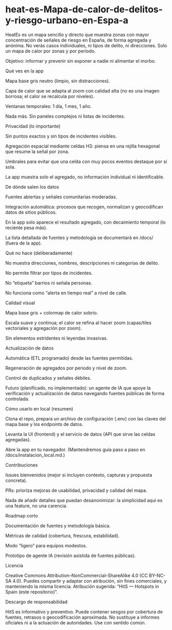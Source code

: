 # heat-es-Mapa-de-calor-de-delitos-y-riesgo-urbano-en-Espa-a
HeatEs es un mapa sencillo y directo que muestra zonas con mayor concentración de señales de riesgo en España, de forma agregada y anónima.
No verás casos individuales, ni tipos de delito, ni direcciones. Solo un mapa de calor por zonas y por periodo.

Objetivo: informar y prevenir sin exponer a nadie ni alimentar el morbo.

Qué ves en la app

Mapa base gris neutro (limpio, sin distracciones).

Capa de calor que se adapta al zoom con calidad alta (no es una imagen borrosa; el calor se recalcula por niveles).

Ventanas temporales: 1 día, 1 mes, 1 año.

Nada más. Sin paneles complejos ni listas de incidentes.

Privacidad (lo importante)

Sin puntos exactos y sin tipos de incidentes visibles.

Agregación espacial mediante celdas H3: piensa en una rejilla hexagonal que resume la señal por zona.

Umbrales para evitar que una celda con muy pocos eventos destaque por sí sola.

La app muestra solo el agregado, no información individual ni identificable.

De dónde salen los datos

Fuentes abiertas y señales comunitarias moderadas.

Integración automática: procesos que recogen, normalizan y geocodifican datos de sitios públicos.

En la app solo aparece el resultado agregado, con decaimiento temporal (lo reciente pesa más).

La lista detallada de fuentes y metodología se documentará en /docs/ (fuera de la app).

Qué no hace (deliberadamente)

No muestra direcciones, nombres, descripciones ni categorías de delito.

No permite filtrar por tipos de incidentes.

No “etiqueta” barrios ni señala personas.

No funciona como “alerta en tiempo real” a nivel de calle.

Calidad visual

Mapa base gris + colormap de calor sobrio.

Escala suave y continua; el calor se refina al hacer zoom (capas/tiles vectoriales y agregación por zoom).

Sin elementos estridentes ni leyendas invasivas.

Actualización de datos

Automática (ETL programado) desde las fuentes permitidas.

Regeneración de agregados por periodo y nivel de zoom.

Control de duplicados y señales débiles.

Futuro (planificado, no implementado): un agente de IA que apoye la verificación y actualización de datos navegando fuentes públicas de forma controlada.

Cómo usarlo en local (resumen)

Clona el repo, prepara un archivo de configuración (.env) con las claves del mapa base y los endpoints de datos.

Levanta la UI (frontend) y el servicio de datos (API que sirve las celdas agregadas).

Abre la app en tu navegador.
(Mantendremos guía paso a paso en /docs/instalacion_local.md.)

Contribuciones

Issues bienvenidos (mejor si incluyen contexto, capturas y propuesta concreta).

PRs: prioriza mejoras de usabilidad, privacidad y calidad del mapa.

Nada de añadir detalles que puedan desanonimizar: la simplicidad aquí es una feature, no una carencia.

Roadmap corto

Documentación de fuentes y metodología básica.

Métricas de calidad (cobertura, frescura, estabilidad).

Modo “ligero” para equipos modestos.

Prototipo de agente IA (revisión asistida de fuentes públicas).

Licencia

Creative Commons Attribution–NonCommercial–ShareAlike 4.0 (CC BY-NC-SA 4.0).
Puedes compartir y adaptar con atribución, sin fines comerciales, y manteniendo la misma licencia.
Atribución sugerida: “HitS — Hotspots in Spain (este repositorio)”.

Descargo de responsabilidad

HitS es informativo y preventivo. Puede contener sesgos por cobertura de fuentes, retrasos o geocodificación aproximada. No sustituye a informes oficiales ni a la actuación de autoridades. Use con sentido común.

